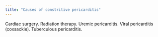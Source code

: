 ```yaml
---
title: "Causes of constritive pericarditis"
---
```

Cardiac surgery. Radiation therapy. Uremic pericarditis. Viral pericarditis (coxsackie). Tuberculous pericarditis.

